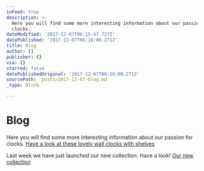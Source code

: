 ```yaml
---
inFeed: true
description: >-
  Here you will find some more interesting information about our passion for
  clocks. 
dateModified: '2017-12-07T06:15:47.727Z'
datePublished: '2017-12-07T06:16:00.271Z'
title: Blog
author: []
publisher: {}
via: {}
starred: false
datePublishedOriginal: '2017-12-07T06:16:00.271Z'
sourcePath: _posts/2017-12-07-blog.md
_type: Blurb

---
```

# Blog

Here you will find some more interesting information about our passion for clocks. [Have a look at these lovely wall clocks with shelves][0]

Last week we have just launched our new collection. Have a look!
[Our new collection][1]

[0]: http://timeandmusic.today/lovely-wall-clocks-with-shelves
[1]: http://timeandmusic.today/the-new-collection-mixing-the-old-with-the-new